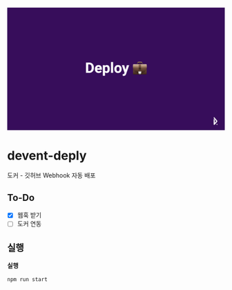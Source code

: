 ![head](./head.png)

# devent-deply
도커 - 깃허브 Webhook 자동 배포

## To-Do

* [x] 웹훅 받기
* [ ] 도커 연동

## 실행


**실행**

```
npm run start
```
